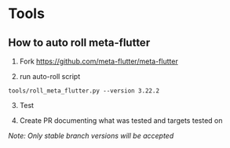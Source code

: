 # Tools


## How to auto roll meta-flutter

1. Fork https://github.com/meta-flutter/meta-flutter

2. run auto-roll script
```
tools/roll_meta_flutter.py --version 3.22.2
```

3. Test

4. Create PR documenting what was tested and targets tested on


*Note: Only stable branch versions will be accepted*
